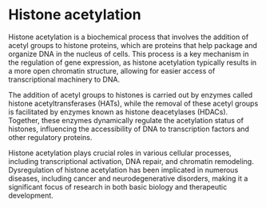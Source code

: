 [//]: # (
source: gpt-3 + jph editing
tags: processes
)

# Histone acetylation

Histone acetylation is a biochemical process that involves the addition of acetyl groups to histone proteins, which are proteins that help package and organize DNA in the nucleus of cells. This process is a key mechanism in the regulation of gene expression, as histone acetylation typically results in a more open chromatin structure, allowing for easier access of transcriptional machinery to DNA.

The addition of acetyl groups to histones is carried out by enzymes called histone acetyltransferases (HATs), while the removal of these acetyl groups is facilitated by enzymes known as histone deacetylases (HDACs). Together, these enzymes dynamically regulate the acetylation status of histones, influencing the accessibility of DNA to transcription factors and other regulatory proteins.

Histone acetylation plays crucial roles in various cellular processes, including transcriptional activation, DNA repair, and chromatin remodeling. Dysregulation of histone acetylation has been implicated in numerous diseases, including cancer and neurodegenerative disorders, making it a significant focus of research in both basic biology and therapeutic development.